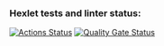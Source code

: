 ### Hexlet tests and linter status:
[![Actions Status](https://github.com/Kaminor/java-project-71/actions/workflows/hexlet-check.yml/badge.svg)](https://github.com/Kaminor/java-project-71/actions)
[![Quality Gate Status](https://sonarcloud.io/api/project_badges/measure?project=Kaminor_java-project-71&metric=alert_status)](https://sonarcloud.io/summary/new_code?id=Kaminor_java-project-71)